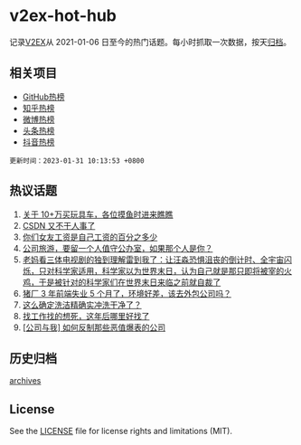 # v2ex-hot-hub

 记录[V2EX](https://www.v2ex.com/)从 2021-01-06 日至今的热门话题。每小时抓取一次数据，按天[归档](archives)。
 
 ## 相关项目

- [GitHub热榜](https://github.com/snaildev/github-hot-hub)
- [知乎热榜](https://github.com/snaildev/zhihu-hot-hub)
- [微博热榜](https://github.com/snaildev/weibo-hot-hub)
- [头条热榜](https://github.com/snaildev/toutiao-hot-hub)
- [抖音热榜](https://github.com/snaildev/douyin-hot-hub)


 `更新时间：2023-01-31 10:13:53 +0800`

## 热议话题

1. [关于 10+万买玩具车，各位摸鱼时进来瞧瞧](https://www.v2ex.com/t/911638)
1. [CSDN 又不干人事了](https://www.v2ex.com/t/911582)
1. [你们女友工资是自己工资的百分之多少](https://www.v2ex.com/t/911671)
1. [公司旅游，要留一个人值守公办室，如果那个人是你？](https://www.v2ex.com/t/911595)
1. [老妈看三体电视剧的独到理解雷到我了：让汪淼恐惧沮丧的倒计时、全宇宙闪烁，只对科学家适用，科学家以为世界末日，认为自己就是那只即将被宰的火鸡，于是被针对的科学家们在世界末日来临之前就自裁了](https://www.v2ex.com/t/911619)
1. [猪厂 3 年前端失业 5 个月了，环境好差，该去外包公司吗？](https://www.v2ex.com/t/911543)
1. [这么确定洗洁精确实冲洗干净了？](https://www.v2ex.com/t/911661)
1. [找工作找的想死，这年后哪里好找了](https://www.v2ex.com/t/911604)
1. [[公司与我] 如何反制那些恶值爆表的公司](https://www.v2ex.com/t/911541)

## 历史归档

[archives](archives)

## License

See the [LICENSE](LICENSE) file for license rights and limitations (MIT).

